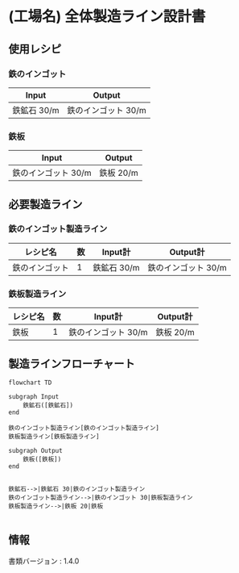 # (工場名) 全体製造ライン設計書

## 使用レシピ
### 鉄のインゴット
|Input|Output|
|---|---|
|鉄鉱石 30/m|鉄のインゴット 30/m|
### 鉄板
|Input|Output|
|---|---|
|鉄のインゴット 30/m|鉄板 20/m|

## 必要製造ライン
### 鉄のインゴット製造ライン
|レシピ名|数|Input計|Output計|
|---|---|---|---|
|鉄のインゴット|1|鉄鉱石 30/m|鉄のインゴット 30/m|
### 鉄板製造ライン
|レシピ名|数|Input計|Output計|
|---|---|---|---|
|鉄板|1|鉄のインゴット 30/m|鉄板 20/m|

## 製造ラインフローチャート
```mermaid
flowchart TD

subgraph Input
    鉄鉱石([鉄鉱石])
end

鉄のインゴット製造ライン[鉄のインゴット製造ライン]
鉄板製造ライン[鉄板製造ライン]

subgraph Output
    鉄板([鉄板])
end


鉄鉱石-->|鉄鉱石 30|鉄のインゴット製造ライン
鉄のインゴット製造ライン-->|鉄のインゴット 30|鉄板製造ライン
鉄板製造ライン-->|鉄板 20|鉄板


```

## 情報
書類バージョン : 1.4.0
